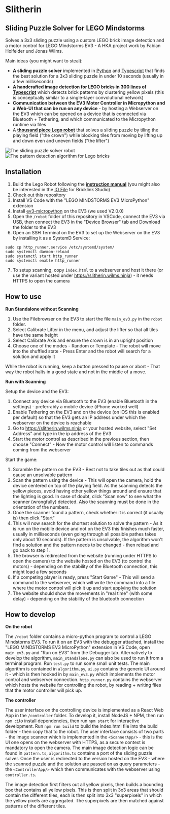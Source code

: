 # Slitherin
## Sliding Puzzle Solver for LEGO Mindstorms

Solves a 3x3 sliding puzzle using a custom LEGO brick image detection and a motor control for LEGO Mindstorms EV3 - A HKA project work by Fabian Holfelder und Jonas Wilms.


Main ideas (you might want to steal):
- **A sliding puzzle solver** implemented in [Python](./robot/algorithm.py) and [Typescript](./controller/src/algorithm.ts) that finds the best solution for a 3x3 sliding puzzle in under 10 seconds (usually in a few milliseconds)
- **A handcrafted image detection for LEGO bricks in [300 lines of Typescript](./controller/src/pattern.ts)** which detects brick patterns by clustering yellow pixels (this is conceptually similar to a single-layer convolutional network)
- **Communication between the EV3 Motor Controller in Micropython and a Web-UI that can be run on any device** - by hosting a Webserver on the EV3 which can be opened on a device that is connected via Bluetooth + Tethering, and which communicated to the Micropython runtime via files
- A **[thousand piece Lego robot](./documentation/instructions_manual.pdf)** that solves a sliding puzzle by tiling the playing field ("the crown") while blocking tiles from moving by lifting up and down even and uneven fields ("the lifter")

![The sliding puzzle solver robot](./documentation/robot.jpeg)
![The pattern detection algorithm for Lego bricks](./documentation/pattern_matcher.jpeg)


## Installation

1. Build the Lego Robot following the **[instruction manual](./documentation/instructions_manual.pdf)** (you might also be interested in the [IO File](./documentation/instructions.io) for Bricklink Studio)
2. Check out this repository
3. Install VS Code with the "LEGO MINDSTORMS EV3 MicroPython" extension
4. Install [ev3-micropython](https://pybricks.com/ev3-micropython/startinstall.html) on the EV3 (we used V2.0.0)
5. Open the `/robot` folder of this repository in VSCode, connect the EV3 via USB, then connect the EV3 in the "Device Browser" tab and Download the folder to the EV3
6. Open an SSH Terminal on the EV3 to set up the Webserver on the EV3 by installing it as a SystemD Service:

```
sudo cp http_runner.service /etc/systemd/system/
sudo systemctl daemon-reload
sudo systemctl start http_runner
sudo systemctl enable http_runner
```

7. To setup scanning, copy `index.html` to a webserver and host it there (or use the variant hosted under https://slitherin.wilms.ninja) - it needs HTTPS to open the camera

## How to use

**Run Standalone without Scanning**

1. Use the Filebrowser on the EV3 to start the file `main_ev3.py` in the `robot` folder.
2. Select Calibrate Lifter in the menu, and adjust the lifter so that all tiles have the same height
3. Select Calibrate Axis and ensure the crown is in an upright position
4. Choose one of the modes - Random or Template - The robot will move into the shuffled state - Press Enter and the robot will search for a solution and apply it

While the robot is running, keep a button pressed to pause or abort - That way the robot halts in a good state and not in the middle of a move.

**Run with Scanning**

Setup the device and the EV3:
1. Connect any device via Bluetooth to the EV3 (enable Bluetooth in the settings) - preferrably a mobile device (iPhone worked well)
2. Enable Tethering on the EV3 and on the device (on iOS this is enabled per default) so that the EV3 gets an IP address under which the webserver on the device is reachable
3. Go to https://slitherin.wilms.ninja or your hosted website, select "Set Address" and type in the ip address of the EV3
4. Start the motor control as described in the previous section, then choose "Connect" - Now the motor control will listen to commands coming from the webserver

Start the game:
1. Scramble the pattern on the EV3 - Best not to take tiles out as that could cause an unsolvable pattern
2. Scan the pattern using the device - This will open the camera, hold the device centered on top of the playing field. As the scanning detects the yellow pieces, avoid having other yellow things around and ensure that the lighting is good. In case of doubt, click "Scan now" to see what the scanner (wrongfully) detected. Also the scanning must be done in the orientation of the numbers.
3. Once the scanner found a pattern, check whether it is correct (it usually is) then click "Start"
4. This will now search for the shortest solution to solve the pattern - As it is run on the mobile device and not on the EV3 this finishes much faster, usually in milliseconds (even going through all possible pathes takes only about 10 seconds). If the pattern is unsolvable, the algorithm won't find a solution and the pattern needs to be changed - then reload and go back to step 1.
4. The browser is redirected from the website (running under HTTPS to open the camera) to the website hosted on the EV3 (to control the motors) - depending on the stability of the Bluetooth connection, this might load a few seconds
5. If a competing player is ready, press "Start Game" - This will send a command to the webserver, which will write the command into a file where the motor control will pick it up and start applying the solution
6. The website should show the movements in "real time" (with some delay) - depending on the stability of the bluetooth connection

## How to develop

**On the robot**

The `/robot` folder contains a micro-python program to control a LEGO Mindstorms EV3. To run it on an EV3 with the debugger attached, install the "LEGO MINDSTORMS EV3 MicroPython" extension in VS Code, open `main_ev3.py` and "Run on EV3" from the Debugger tab. Alternatively to develop the algorithm, `main_standalone.py` can also be used to run it from a terminal program. Run `test.py` to run some small unit tests. The main algorithm is contained in `algorithm.py`, `ui.py` contains the generic UI around it - which is then hooked in by `main_ev3.py` which implements the motor control and webserver connection. `http_runner.py` contains the webserver which hosts the website for controlling the robot, by reading + writing files that the motor controller will pick up.

**The controller**

The user interface on the controlling device is implemented as a React Web App in the `/controller` folder. To develop it, install NodeJS + NPM, then run `npm ci`to install dependencies, then run `npm start` for interactive development. Run `npm run build` to build the index.html file into the build folder - then copy that to the robot. The user interface consists of two parts - the image scanner which is implemented in the `<ScannerApp/>` - this is the UI one opens on the webserver with HTTPS, as a secure context is mandatory to open the camera. The main image detection logic can be found in `pattern.ts`, `algorithm.ts` contains a port of the sliding puzzle solver. Once the user is redirected to the version hosted on the EV3 - where the scanned puzzle and the solution are passed on as query parameters - the `<ControllerApp/>` which then communicates with the webserver using `controller.ts`.

The image detection first filters out all yellow pixels, then builds a bounding box that contains all yellow pixels. This is then split in 3x3 areas that should contain the different tiles, each is then split into 3x3 "superpixels" in which the yellow pixels are aggregated. The superpixels are then matched against patterns of the different tiles.
